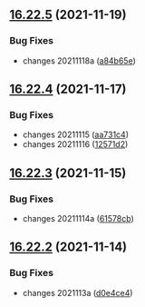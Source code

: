 ## [16.22.5](https://github.com/phandcock/GrampsView/compare/v16.22.4...v16.22.5) (2021-11-19)


### Bug Fixes

* changes 20211118a ([a84b65e](https://github.com/phandcock/GrampsView/commit/a84b65e4c7535726185a72f21b7f01a5ae748775))



## [16.22.4](https://github.com/phandcock/GrampsView/compare/v16.22.3...v16.22.4) (2021-11-17)


### Bug Fixes

* changes 20211115 ([aa731c4](https://github.com/phandcock/GrampsView/commit/aa731c484f6216d2aebba0f4a7525300b8eeaad5))
* changes 20211116 ([12571d2](https://github.com/phandcock/GrampsView/commit/12571d23e2658aa9948443732521b4c4a5c5317f))



## [16.22.3](https://github.com/phandcock/GrampsView/compare/v16.22.2...v16.22.3) (2021-11-15)


### Bug Fixes

* changes 20211114a ([61578cb](https://github.com/phandcock/GrampsView/commit/61578cba7cd4e16ae07a30b88e31565d99a0c6f0))



## [16.22.2](https://github.com/phandcock/GrampsView/compare/v16.22.1...v16.22.2) (2021-11-14)


### Bug Fixes

* changes 2021113a ([d0e4ce4](https://github.com/phandcock/GrampsView/commit/d0e4ce411559eeba2c8dc1cc8ff71a683c76dc14))



